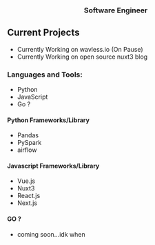 
<h3 align="center"> Software Engineer</h3>

<h2> Current Projects </h2>
<ul>
 <li>
  Currently Working on wavless.io (On Pause) 
 </li>
 <li>
  Currently Working on open source nuxt3 blog
 </li>
</ul>
<p align="left">
</p>

<h3 align="left">Languages and Tools:</h3>

<ul>
 <li>
  Python
 </li>
 <li>
  JavaScript
 </li>
 <li>
  Go ? 
 </li>
</ul>
 <h4 align="left"> Python Frameworks/Library </h4>
 <ul>
  <li>
    Pandas
  </li>
    <li>
    PySpark
  </li>
      <li>
    airflow
  </li>
 </ul>
  <h4 align="left"> Javascript Frameworks/Library </h4>
 <ul>
  <li>
    Vue.js
  </li>
    <li>
    Nuxt3
  </li>
    <li>
    React.js
  </li>
    <li>
    Next.js
  </li>
 </ul>

 <h4 align="left"> GO ? </h4>
 <ul>
  <li>
    coming soon...idk when
  </li>
 </ul>


   

